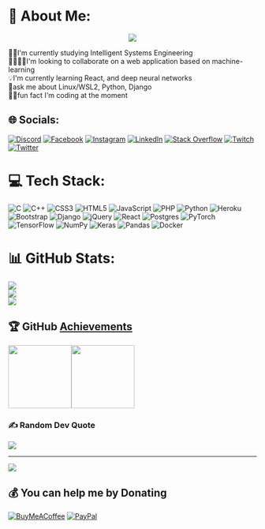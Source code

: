 # 💫 About Me:
<p align="center">
  <a href="https://github.com/DenverCoder1/readme-typing-svg"><img src="https://readme-typing-svg.herokuapp.com/?lines=Intelligent%20Systems%20Engineer;I%20Love%20Web-development;I%20do%20build%20Robots&font=Fira%20Code&center=true&width=440&height=45&color=FAD000&vCenter=true&size=26"></a>
</p>
👨‍🎓I'm currently studying Intelligent Systems Engineering<br>🫱🏼‍🫲🏼I'm looking to collaborate on a web application based on machine-learning<br>💡I'm currently learning React, and deep neural networks<br>💭ask me about Linux/WSL2, Python, Django<br>👨‍💻fun fact I'm coding at the moment

## 🌐 Socials:

[![Discord](https://img.shields.io/badge/Discord-%237289DA.svg?style=for-the-badge&logo=discord&logoColor=white)](https://discordapp.com/users/abood_P2020#0733) 
[![Facebook](https://img.shields.io/badge/Facebook-%231877F2.svg?style=for-the-badge&logo=Facebook&logoColor=white)](https://facebook.com/people/Abdulqader-Dada/100009966585886) 
[![Instagram](https://img.shields.io/badge/Instagram-%23E4405F.svg?style=for-the-badge&logo=Instagram&logoColor=white)](https://instagram.com/ad.f.2) 
[![LinkedIn](https://img.shields.io/badge/LinkedIn-%230077B5.svg?style=for-the-badge&logo=linkedin&logoColor=white)](https://linkedin.com/in/Abdulqader-Dada) 
[![Stack Overflow](https://img.shields.io/badge/-Stackoverflow-FE7A16?style=for-the-badge&logo=stack-overflow&logoColor=white)](https://stackoverflow.com/users/15654581) 
[![Twitch](https://img.shields.io/badge/Twitch-%239146FF.svg?style=for-the-badge&logo=Twitch&logoColor=white)](https://twitch.tv/abood_2020) 
[![Twitter](https://img.shields.io/badge/Twitter-%231DA1F2.svg?style=for-the-badge&logo=Twitter&logoColor=white)](https://twitter.com/adfd_2)

# 💻 Tech Stack:

![C](https://img.shields.io/badge/c-%2300599C.svg?style=for-the-badge&logo=c&logoColor=white) 
![C++](https://img.shields.io/badge/c++-%2300599C.svg?style=for-the-badge&logo=c%2B%2B&logoColor=white) 
![CSS3](https://img.shields.io/badge/css3-%231572B6.svg?style=for-the-badge&logo=css3&logoColor=white) 
![HTML5](https://img.shields.io/badge/html5-%23E34F26.svg?style=for-the-badge&logo=html5&logoColor=white) 
![JavaScript](https://img.shields.io/badge/javascript-%23323330.svg?style=for-the-badge&logo=javascript&logoColor=%23F7DF1E) 
![PHP](https://img.shields.io/badge/php-%23777BB4.svg?style=for-the-badge&logo=php&logoColor=white) 
![Python](https://img.shields.io/badge/python-3670A0?style=for-the-badge&logo=python&logoColor=ffdd54) 
![Heroku](https://img.shields.io/badge/heroku-%23430098.svg?style=for-the-badge&logo=heroku&logoColor=white) 
![Bootstrap](https://img.shields.io/badge/bootstrap-%23563D7C.svg?style=for-the-badge&logo=bootstrap&logoColor=white) 
![Django](https://img.shields.io/badge/django-%23092E20.svg?style=for-the-badge&logo=django&logoColor=white) 
![jQuery](https://img.shields.io/badge/jquery-%230769AD.svg?style=for-the-badge&logo=jquery&logoColor=white) 
![React](https://img.shields.io/badge/react-%2320232a.svg?style=for-the-badge&logo=react&logoColor=%2361DAFB) 
![Postgres](https://img.shields.io/badge/postgres-%23316192.svg?style=for-the-badge&logo=postgresql&logoColor=white) 
![PyTorch](https://img.shields.io/badge/PyTorch-%23EE4C2C.svg?style=for-the-badge&logo=PyTorch&logoColor=white) 
![TensorFlow](https://img.shields.io/badge/TensorFlow-%23FF6F00.svg?style=for-the-badge&logo=TensorFlow&logoColor=white) 
![NumPy](https://img.shields.io/badge/numpy-%23013243.svg?style=for-the-badge&logo=numpy&logoColor=white) 
![Keras](https://img.shields.io/badge/Keras-%23D00000.svg?style=for-the-badge&logo=Keras&logoColor=white) 
![Pandas](https://img.shields.io/badge/pandas-%23150458.svg?style=for-the-badge&logo=pandas&logoColor=white) 
![Docker](https://img.shields.io/badge/docker-%230db7ed.svg?style=for-the-badge&logo=docker&logoColor=white)

# 📊 GitHub Stats:

![](https://github-readme-stats.vercel.app/api?username=Abood-devo&theme=shades-of-purple&hide_border=true&include_all_commits=true&count_private=true&show_icons=true)<br/>
![](https://github-readme-streak-stats.herokuapp.com/?user=Abood-devo&theme=shades-of-purple&hide_border=true)<br/>
![](https://github-readme-stats.vercel.app/api/top-langs/?username=Abood-devo&theme=shades-of-purple&hide_border=true&include_all_commits=true&count_private=true&layout=compact)

## 🏆 GitHub [Achievements](https://github.com/Abood-devo?tab=achievements)
<img src="https://github.githubassets.com/images/modules/profile/achievements/pull-shark-default.png" width="128"><img src="https://github.githubassets.com/assets/quickdraw-default--medium-0bdca502f5b4.png" width="128">

<!-- ## 🐦 Latest Tweet

[![](https://gtce.itsvg.in/api?username=adfd_2)](https://github.com/VishwaGauravIn/github-twitter-card-embed) -->

### ✍️ Random Dev Quote

![](https://quotes-github-readme.vercel.app/api?type=horizontal&theme=radical)

---

[![](https://visitcount.itsvg.in/api?id=Abood-devo&icon=0&color=0)](https://visitcount.itsvg.in)

## 💰 You can help me by Donating

[![BuyMeACoffee](https://img.shields.io/badge/Buy%20Me%20a%20Coffee-ffdd00?style=for-the-badge&logo=buy-me-a-coffee&logoColor=black)](https://buymeacoffee.com/https://www.buymeacoffee.com/Abdulqaderdada) [![PayPal](https://img.shields.io/badge/PayPal-00457C?style=for-the-badge&logo=paypal&logoColor=white)](https://paypal.me/paypal.me/Abdulqaderdada)

<!-- Proudly created with GPRM ( https://gprm.itsvg.in ) -->
